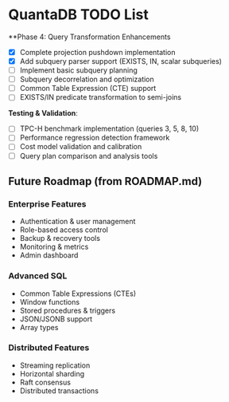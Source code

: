 # QuantaDB TODO List

**Phase 4: Query Transformation Enhancements
- [x] Complete projection pushdown implementation
- [x] Add subquery parser support (EXISTS, IN, scalar subqueries)
- [ ] Implement basic subquery planning
- [ ] Subquery decorrelation and optimization
- [ ] Common Table Expression (CTE) support
- [ ] EXISTS/IN predicate transformation to semi-joins

**Testing & Validation**:
- [ ] TPC-H benchmark implementation (queries 3, 5, 8, 10)
- [ ] Performance regression detection framework
- [ ] Cost model validation and calibration
- [ ] Query plan comparison and analysis tools

## Future Roadmap (from ROADMAP.md)

### Enterprise Features
- Authentication & user management
- Role-based access control
- Backup & recovery tools
- Monitoring & metrics
- Admin dashboard

### Advanced SQL
- Common Table Expressions (CTEs)
- Window functions
- Stored procedures & triggers
- JSON/JSONB support
- Array types

### Distributed Features
- Streaming replication
- Horizontal sharding
- Raft consensus
- Distributed transactions

